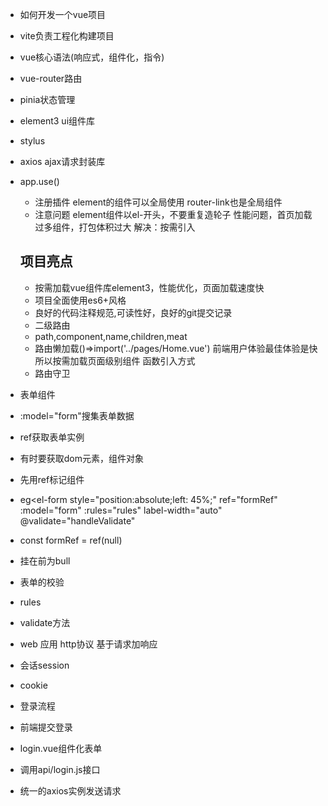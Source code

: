 - 如何开发一个vue项目

- vite负责工程化构建项目
- vue核心语法(响应式，组件化，指令)
- vue-router路由
- pinia状态管理
- element3 ui组件库
- stylus
- axios ajax请求封装库
- app.use()
  - 注册插件
  element的组件可以全局使用 router-link也是全局组件
  - 注意问题
   element组件以el-开头，不要重复造轮子
   性能问题，首页加载过多组件，打包体积过大 解决：按需引入

   ## 项目亮点
   - 按需加载vue组件库element3，性能优化，页面加载速度快
   - 项目全面使用es6+风格
   - 良好的代码注释规范,可读性好，良好的git提交记录
   - 二级路由 
   - path,component,name,children,meat
   - 路由懒加载()=>import('../pages/Home.vue')
   前端用户体验最佳体验是快
   所以按需加载页面级别组件 函数引入方式
   - 路由守卫
- 表单组件
 - :model="form"搜集表单数据
 - ref获取表单实例
  - 有时要获取dom元素，组件对象
  - 先用ref标记组件
   - eg<el-form
      style="position:absolute;left: 45%;"
      ref="formRef"
      :model="form"
      :rules="rules"
      label-width="auto"
      @validate="handleValidate"
     >
  - const formRef = ref(null)
   - 挂在前为bull
  - 表单的校验
   - rules
   - validate方法 
- web 应用
 http协议 基于请求加响应
 - 会话session
 - cookie
- 登录流程
 - 前端提交登录
  - login.vue组件化表单
  - 调用api/login.js接口
  - 统一的axios实例发送请求  